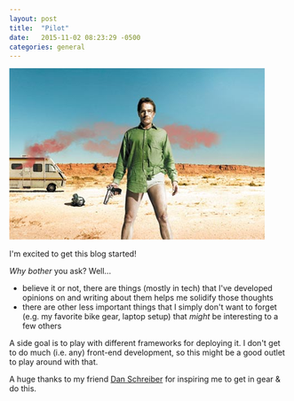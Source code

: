 ```yaml
---
layout: post
title:  "Pilot"
date:   2015-11-02 08:23:29 -0500
categories: general
---
```


![Breaking Bad Pilot](/images/breaking-bad-pilot.jpg)

I'm excited to get this blog started!

*Why bother* you ask?  Well...

*  believe it or not, there are things (mostly in tech) that I've developed opinions on and writing about them helps me solidify those thoughts
*  there are other less important things that I simply don't want to forget (e.g. my favorite bike gear, laptop setup) that *might* be interesting to a few others

A side goal is to play with different frameworks for deploying it.  I don't get to do much (i.e. any) front-end development, so this might be a good outlet to play around with that.

A huge thanks to my friend [Dan Schreiber](http://www.dan-schreiber.com/) for inspiring me to get in gear & do this.
